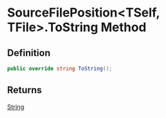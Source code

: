 # SourceFilePosition&lt;TSelf, TFile&gt;.ToString Method
## Definition

```c#
public override string ToString();
```

## Returns

[String](https://learn.microsoft.com/en-gb/dotnet/api/System.String)
